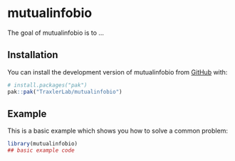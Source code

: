 
# mutualinfobio

<!-- badges: start -->
<!-- badges: end -->

The goal of mutualinfobio is to ...

## Installation

You can install the development version of mutualinfobio from [GitHub](https://github.com/) with:

``` r
# install.packages("pak")
pak::pak("TraxlerLab/mutualinfobio")
```

## Example

This is a basic example which shows you how to solve a common problem:

``` r
library(mutualinfobio)
## basic example code
```

